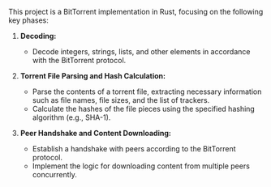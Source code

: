 This project is a BitTorrent implementation in Rust, focusing on the following key phases:

1. **Decoding:**

   - Decode integers, strings, lists, and other elements in accordance with the BitTorrent protocol.

2. **Torrent File Parsing and Hash Calculation:**

   - Parse the contents of a torrent file, extracting necessary information such as file names, file sizes, and the list of trackers.
   - Calculate the hashes of the file pieces using the specified hashing algorithm (e.g., SHA-1).

3. **Peer Handshake and Content Downloading:**
   - Establish a handshake with peers according to the BitTorrent protocol.
   - Implement the logic for downloading content from multiple peers concurrently.


